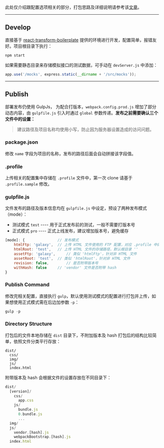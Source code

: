 此处仅介绍跟配置选项相关的部分，打包思路及详细说明请参考该[文章](https://app.classeur.io/#!/files/3xAiWQ42tsXxS52vG9ne)。

---

## Develop

直接基于 [react-transform-boilerplate](https://github.com/gaearon/react-transform-boilerplate) 提供的环境进行开发，配置简单，报错友好。项目根目录下执行：

```
npm start
```

如果需要静态目录来存储模拟接口的测试数据，可手动在 `devServer.js` 中添加：

``` js
app.use('/mocks', express.static(__dirname + '/src/mocks'));
```

---

## Publish

部署发布仍使用 GulpJs， 为配合打版本，`webpack.config.prod.js` 增加了部分动态内容，由 `gulpfile.js` 引入时通过 `global` 参数传递。**发布之前需要确认三个文件中的设置：**

> 建议路径及项目名称均使用小写，防止因为服务器设置造成的访问问题。

### package.json

修改 `name` 字段为项目的名称，发布的路径后面会自动拼接该字段值。

### .profile

上传相关的配置集中存储在 `.profile` 文件中，第一次 clone 请基于 `.profile.sample` 修改。

### gulpfile.js

文件发布的路径及版本信息均在 `gulpfile.js` 中设定，预设了两种发布模式（mode）：
- 测试模式 `test` ---- 用于正式发布前的测试，一般不需要打版本号
- 正式模式 `pro` ---- 正式上线发布，建议增加版本号，避免缓存

``` js
[mode]: { 				// 发布模式
	htmlFtp: 'galaxy',	// 上传 HTML 文件使用的 FTP 配置，对应 .profile 中的字段
	htmlRoot: 'test',	// 上传 HTML 文件的存储路径，默认根目录 ''
	assetFtp: 'galaxy', 	// 类似 'htmlFtp'，针对非 HTML 文件
	assetRoot: 'test',	// 类似 'htmlRoot'，针对非 HTML 文件
	revision: false,		// 是否附带版本号
	withHash: false     // 'vendor' 文件是否附带 hash
}
```

### Publish Command

修改完相关配置，直接执行 `gulp`，默认使用测试模式的配置进行打包并上传，如果想使用正式模式需在后边加参数 `-p`：
``` js
gulp -p
```

### Directory Structure

打包后的文件本地存储在 `dist` 目录下，不附加版本及 hash 打包后的结构比较简单，依照文件分类平行存放：

```
dist/
  css/
  img/
  js/
  index.html
```

附带版本及 hash 会根据文件的设置存放在不同目录下：
``` js
dist/
  [version]/
    css/
      app.css
    js/
      bundle.js
      0.bundle.js
      ...
  img/
  js/
	vendor.[hash].js
	webpackBootstrap.[hash].js
  index.html
```